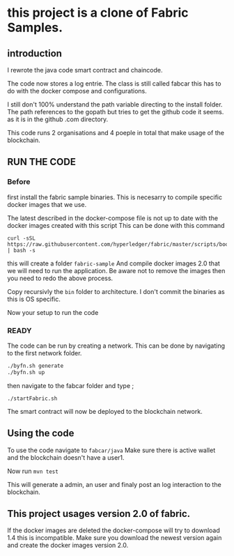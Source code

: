 # this project is a clone of Fabric Samples.
## introduction
I rewrote the java code smart contract and chaincode.

The code now stores a log entrie.
The class is still called fabcar this has to do with the docker compose and configurations.

I still don't 100% understand the path variable directing to the install folder.
The path references to the gopath but tries to get the github code it seems.
as it is in the github .com directory.

This code runs 2 organisations and 4 poeple in total that make usage of the blockchain.

## RUN THE CODE
### Before
first install the fabric sample binaries.
This is necesarry to compile specific docker images that we use.

The latest described in the docker-compose file is not up to date with the docker images created with this script
This can be done with this command

```
curl -sSL https://raw.githubusercontent.com/hyperledger/fabric/master/scripts/bootstrap.sh | bash -s 

```
this will create a folder `fabric-sample`
And compile docker images 2.0 that we will need to run the application.
Be aware not to remove the images then you need to redo the above process.

Copy recursivly the `bin` folder to architecture.
I don't commit the binaries as this is OS specific.

Now your setup to run the code

### READY

The code can be run by creating a network.
This can be done by navigating to the first network folder.

``` bash
./byfn.sh generate
./byfn.sh up 
```

then navigate to the fabcar folder and type ;

`./startFabric.sh`

The smart contract will now be deployed to the blockchain network.

## Using the code

To use the code navigate to `fabcar/java`
Make sure there is active wallet and the blockchain doesn't have a user1.

Now run `mvn test`

This will generate a admin, an user and finaly post an log interaction to the blockchain.


## This project usages version 2.0 of fabric.
If the docker images are deleted the docker-compose will try to download 1.4 this is incompatible.
Make sure you download the newest version again and create the docker images version 2.0.

